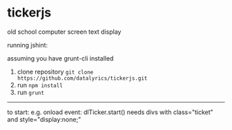 tickerjs
========

old school computer screen text display 


running jshint:

assuming you have grunt-cli installed

1. clone repository `git clone https://github.com/datalyrics/tickerjs.git`
2. run `npm install`
3. run `grunt`

---

to start: e.g. onload event: dlTicker.start()
needs divs with class="ticket" and style="display:none;"
